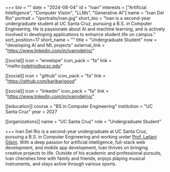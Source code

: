 +++
bio = ""
date = "2024-06-04"
id = "Ivan"
interests = ["Artificial Intelligence", "Computer Vision", "LLMs", "Generative AI"]
name = "Ivan Del Rio"
portrait = "/portraits/ivan.jpg"
short_bio = "Ivan is a second-year undergraduate student at UC Santa Cruz, pursuing a B.S. in Computer Engineering. He is passionate about AI and machine learning, and is actively involved in developing applications to enhance student life on campus."
sort_position=17
short_name = ""
title = "Undergraduate Student"
now = "developing AI and ML projects"
external_link = "https://www.linkedin.com/in/ivanndelrio/"

[[social]]
    icon = "envelope"
    icon_pack = "fa"
    link = "mailto:indelrio@ucsc.edu"

[[social]]
    icon = "github"
    icon_pack = "fa"
    link = "https://github.com/baribarigood"

[[social]]
    icon = "linkedin"
    icon_pack = "fa"
    link = "https://www.linkedin.com/in/ivanndelrio/"

[[education]]
    course = "BS in Computer Engineering"
    institution = "UC Santa Cruz"
    year = 2027

[[organizations]]
    name = "UC Santa Cruz"
    role = "Undergraduate Student"

+++
Ivan Del Rio is a second-year undergraduate at UC Santa Cruz, pursuing a B.S. in Computer Engineering and working under [Prof. Leilani Gilpin](../leilani/). With a deep passion for artificial intelligence, full-stack web development, and mobile app development, Ivan thrives on bringing creative projects to life. Outside of his academic and professional pursuits, Ivan cherishes time with family and friends, enjoys playing musical instruments, and stays active through various sports.